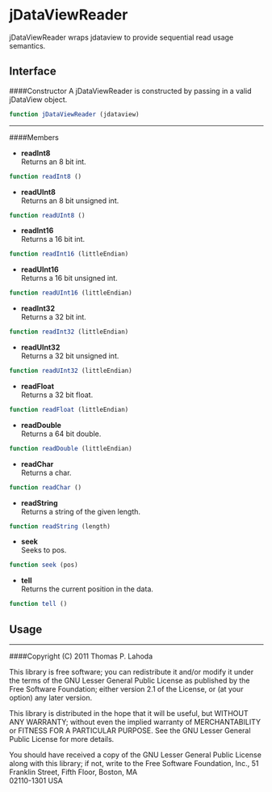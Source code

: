 jDataViewReader
===============

jDataViewReader wraps jdataview to provide sequential read usage semantics.

Interface
---------

####Constructor
A jDataViewReader is constructed by passing in a valid jDataView object.

```javascript
function jDataViewReader (jdataview)
```

--------------------------------------------------------------------------

####Members
+ **readInt8**  
Returns an 8 bit int.  

```javascript
function readInt8 ()
```


+ **readUInt8**  
Returns an 8 bit unsigned int.  

```javascript
function readUInt8 ()
```

+ **readInt16**  
Returns a 16 bit int.

```javascript
function readInt16 (littleEndian)
```

+ **readUInt16**  
Returns a 16 bit unsigned int.

```javascript
function readUInt16 (littleEndian)
```

+ **readInt32**  
Returns a 32 bit int.

```javascript
function readInt32 (littleEndian)
```

+ **readUInt32**  
Returns a 32 bit unsigned int.

```javascript
function readUInt32 (littleEndian)
```

+ **readFloat**  
Returns a 32 bit float.

```javascript
function readFloat (littleEndian)
```

+ **readDouble**  
Returns a 64 bit double.

```javascript
function readDouble (littleEndian)
```

+ **readChar**  
Returns a char.

```javascript
function readChar ()
```

+ **readString**  
Returns a string of the given length.

```javascript
function readString (length)
```

+ **seek**  
Seeks to pos.

```javascript
function seek (pos)
```

+ **tell**  
Returns the current position in the data.

```javascript
function tell ()
```

Usage
-----

--------------------------------------------------------------------------

####Copyright (C) 2011 Thomas P. Lahoda

This library is free software; you can redistribute it and/or
modify it under the terms of the GNU Lesser General Public
License as published by the Free Software Foundation; either
version 2.1 of the License, or (at your option) any later version.

This library is distributed in the hope that it will be useful,
but WITHOUT ANY WARRANTY; without even the implied warranty of
MERCHANTABILITY or FITNESS FOR A PARTICULAR PURPOSE.  See the GNU
Lesser General Public License for more details.

You should have received a copy of the GNU Lesser General Public
License along with this library; if not, write to the Free Software
Foundation, Inc., 51 Franklin Street, Fifth Floor, Boston, MA  
02110-1301  USA

